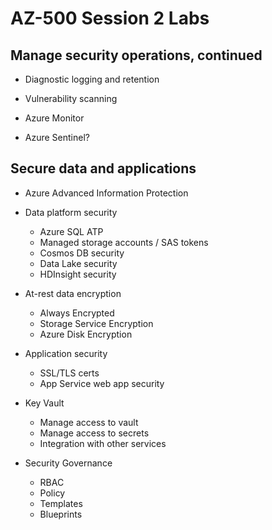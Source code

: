 # AZ-500 Session 2 Labs

## Manage security operations, continued

* Diagnostic logging and retention
* Vulnerability scanning
* Azure Monitor

* Azure Sentinel?

## Secure data and applications

* Azure Advanced Information Protection
* Data platform security
    - Azure SQL ATP
    - Managed storage accounts / SAS tokens
    - Cosmos DB security
    - Data Lake security
    - HDInsight security
* At-rest data encryption
    - Always Encrypted
    - Storage Service Encryption
    - Azure Disk Encryption
* Application security
    - SSL/TLS certs
    - App Service web app security
* Key Vault
    - Manage access to vault
    - Manage access to secrets
    - Integration with other services

* Security Governance
    - RBAC
    - Policy
    - Templates
    - Blueprints